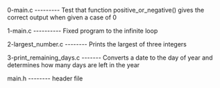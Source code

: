 0-main.c ---------	Test that function positive_or_negative() gives the correct output when given a case of 0

1-main.c ----------	Fixed program to the infinite loop

2-largest_number.c --------	Prints the largest of three integers

3-print_remaining_days.c -------	Converts a date to the day of year and determines how many days are left in the year

main.h -------- header file
